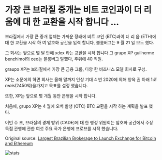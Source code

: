 # 가장 큰 브라질 중개는 비트 코인과이 더 리 움에 대 한 교환을 시작 합니다 ...

브라질에서 가장 큰 중개 업체는 가까운 장래에 비트 코인 (BTC)과이 더 리 움 (ETH)에 대 한 교환을 시작 하 여 암호화 공간을 입력 합니다, 블룸버그는 9 월 21 일 보도 했다.

그 회사는 앞으로 몇 달 안에 xdex 라는 교환을 시작 합니다 그 grupo XP guilherme benchimol의 ceo는 블룸버그 말했다, 주위에 40 직원.

graupo XP는 브라질에서 가장 큰 금융 그룹, 다양 한 비즈니스 모델 회사로 구성.

XP는 소문에의 하면 회사는 올해 말까지 인상 기대 4 번 2020에 의해 양육 권 아래 $1조 reais ($2450억)을가지고 목표를 설정 했습니다.

또한, XP는 앞으로 몇 개월 동안 은행을 시작 합니다.

처음에, grupo XP는 4 월에 오버 발생 (OTC) BTC 교환을 시작 하는 계획을 발표 했다.

이번 주 초, 브라질의 경제 방위 (CADE)에 대 한 행정 위원회는 암호화 공간에서 주장 독점 관행에 관한 여섯 주요 국가 은행에 프로브를 시작 했습니다.

Original source: [Largest Brazilian Brokerage to Launch Exchange for Bitcoin and Ethereum](https://cointelegraph.com/news/largest-brazilian-brokerage-to-launch-exchange-for-bitcoin-and-ethereum)

![stats](https://c.statcounter.com/11760860/0/a89fa40b/1/ "stats")
